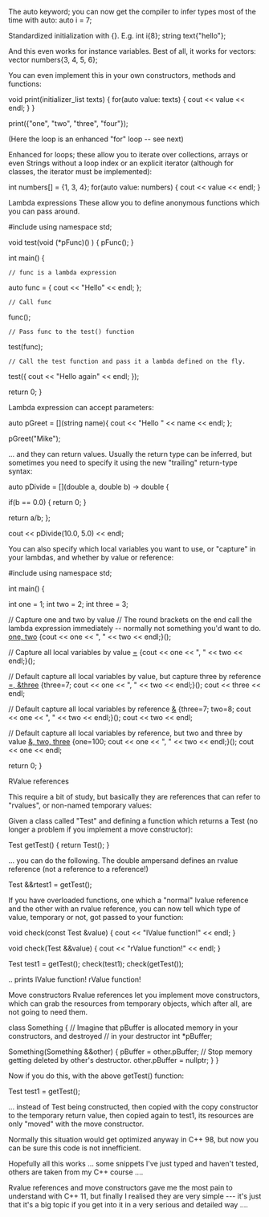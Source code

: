 The auto keyword; you can now get the compiler to infer types most of the time with auto:
auto i = 7;

Standardized initialization with {}. E.g.
int i{8};
string text{"hello"};

And this even works for instance variables. Best of all, it works for vectors:
vector<int> numbers{3, 4, 5, 6};

You can even implement this in your own constructors, methods and functions:

void print(initializer_list<string> texts) {
for(auto value: texts) {
cout << value << endl;
}
}

print({"one", "two", "three", "four"});

(Here the loop is an enhanced "for" loop -- see next)

Enhanced for loops; these allow you to iterate over collections, arrays or even Strings without a loop index or an explicit iterator (although for classes, the iterator must be implemented):

int numbers[] = {1, 3, 4};
for(auto value: numbers) {
cout << value << endl;
}

Lambda expressions
These allow you to define anonymous functions which you can pass around. 

#include <iostream>
using namespace std;

void test(void (*pFunc)() ) {
pFunc();
}

int main() {

    // func is a lambda expression
auto func = [](){ cout << "Hello" << endl; };

    // Call func
func();

    // Pass func to the test() function
test(func);

    // Call the test function and pass it a lambda defined on the fly.
test([](){ cout << "Hello again" << endl; });

return 0;
}

Lambda expression can accept parameters:

auto pGreet = [](string name){ cout << "Hello " << name << endl; };

pGreet("Mike");

... and they can return values. Usually the return type can be inferred, but sometimes you need
to specify it using the new "trailing" return-type syntax:

auto pDivide = [](double a, double b) -> double {

if(b == 0.0) {
return 0;
}

return a/b;
};

cout << pDivide(10.0, 5.0) << endl;


You can also specify which local variables you want to use, or "capture" in your lambdas, and whether by value or reference:

#include <iostream>
using namespace std;

int main() {

int one = 1;
int two = 2;
int three = 3;

// Capture one and two by value
// The round brackets on the end call the lambda expression immediately -- normally not something you'd want to do.
[one, two]() {cout << one << ", " << two << endl;}();

// Capture all local variables by value
[=]() {cout << one << ", " << two << endl;}();

// Default capture all local variables by value, but capture three by reference
[=, &three]() {three=7; cout << one << ", " << two << endl;}();
cout << three << endl;

// Default capture all local variables by reference
[&]() {three=7; two=8; cout << one << ", " << two << endl;}();
cout << two << endl;

// Default capture all local variables by reference, but two and three by value
[&, two, three]() {one=100; cout << one << ", " << two << endl;}();
cout << one << endl;

return 0;
}

RValue references

This require a bit of study, but basically they are references that can refer to "rvalues", or non-named temporary values:

Given a class called "Test" and defining a function which returns a Test (no longer a problem if you implement a move constructor):

Test getTest() {
return Test();
}

... you can do the following. The double ampersand defines an rvalue reference (not a reference to a reference!)

Test &&rtest1 = getTest();

If you have overloaded functions, one which a "normal" lvalue reference and the other with an rvalue reference,
you can now tell which type of value, temporary or not, got passed to your function:

void check(const Test &value) {
cout << "lValue function!" << endl;
}

void check(Test &&value) {
cout << "rValue function!" << endl;
}

Test test1 = getTest();
check(test1);
check(getTest());

.. prints
lValue function!
rValue function!

Move constructors
Rvalue references let you implement move constructors, which can grab the resources from temporary objects, which after all,
are not going to need them.

class Something {
// Imagine that pBuffer is allocated memory in your constructors, and destroyed
// in your destructor
int *pBuffer;


Something(Something &&other) {
pBuffer = other.pBuffer;
// Stop memory getting deleted by other's destructor.
other.pBuffer = nullptr;
}
}

Now if you do this, with the above getTest() function:

Test test1 = getTest();

... instead of Test being constructed, then copied with the copy constructor to the
temporary return value, then copied again to test1, its resources are only "moved" with the move constructor.

Normally this situation would get optimized anyway in C++ 98, but now you can be sure this code is not
innefficient.

Hopefully all this works ... some snippets I've just typed and haven't tested, others are taken
from my C++ course ....

Rvalue references and move constructors gave me the most pain to understand with C++ 11, but finally
I realised they are very simple --- it's just that it's a big topic if you get into it in a very serious and detailed way ....
